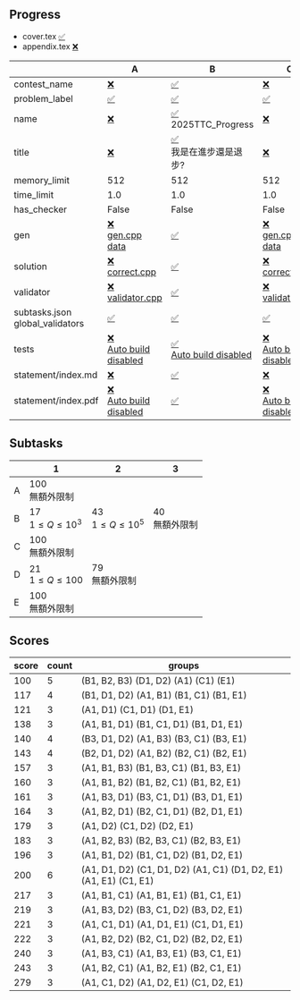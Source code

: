 
## Progress
<!-- progress start -->

- cover.tex [:white_check_mark:](cover.tex)
- appendix.tex [:x:](appendix.tex)

| | A | B | C | D | E |
| --- | --- | --- | --- | --- | --- |
| contest_name |  [:x:](pA/problem.json) | [:white_check_mark:](pB/problem.json) | [:x:](pC/problem.json) | [:white_check_mark:](pD/problem.json) | [:white_check_mark:](pE/problem.json) |
| problem_label |  [:white_check_mark:](pA/problem.json) | [:white_check_mark:](pB/problem.json) | [:white_check_mark:](pC/problem.json) | [:white_check_mark:](pD/problem.json) | [:white_check_mark:](pE/problem.json) |
| name |  [:x:](pA/problem.json) | [:white_check_mark:](pB/problem.json)<br>2025TTC_Progress | [:x:](pC/problem.json) | [:white_check_mark:](pD/problem.json)<br>2025TTC_Fight | [:white_check_mark:](pE/problem.json)<br>2025TTC_ |
| title |  [:x:](pA/problem.json) | [:white_check_mark:](pB/problem.json)<br>我是在進步還是退步? | [:x:](pC/problem.json) | [:white_check_mark:](pD/problem.json)<br>不要吵架了啦!!! | [:x:](pE/problem.json) |
| memory_limit |  512 | 512 | 512 | 512 | 512 |
| time_limit |  1.0 | 1.0 | 1.0 | 1.0 | 1.0 |
| has_checker |  False | False | False | False | False |
| gen | [:x:](pA/gen)<br>[gen.cpp](pA/gen/gen.cpp)<br>[data](pA/gen/data) | [:white_check_mark:](pB/gen) | [:x:](pC/gen)<br>[gen.cpp](pC/gen/gen.cpp)<br>[data](pC/gen/data) | [:white_check_mark:](pD/gen) | [:x:](pE/gen)<br>[gen.cpp](pE/gen/gen.cpp)<br>[data](pE/gen/data) |
| solution | [:x:](pA/solution)<br>[correct.cpp](pA/solution/correct.cpp) | [:white_check_mark:](pB/solution) | [:x:](pC/solution)<br>[correct.cpp](pC/solution/correct.cpp) | [:white_check_mark:](pD/solution) | [:x:](pE/solution)<br>[correct.cpp](pE/solution/correct.cpp) |
| validator | [:x:](pA/validator)<br>[validator.cpp](pA/validator/validator.cpp) | [:white_check_mark:](pB/validator) | [:x:](pC/validator)<br>[validator.cpp](pC/validator/validator.cpp) | [:white_check_mark:](pD/validator) | [:x:](pE/validator)<br>[validator.cpp](pE/validator/validator.cpp) |
| subtasks.json<br>global_validators |  [:white_check_mark:](pA/subtasks.json) | [:white_check_mark:](pB/subtasks.json) | [:white_check_mark:](pC/subtasks.json) | [:white_check_mark:](pD/subtasks.json) | [:white_check_mark:](pE/subtasks.json) |
| tests | [:x:](pA/tests)<br>[Auto build disabled](pA/gen/DISABLE_AUTO_BUILD) | [:white_check_mark:](pB/tests)<br>[Auto build disabled](pB/gen/DISABLE_AUTO_BUILD) | [:x:](pC/tests)<br>[Auto build disabled](pC/gen/DISABLE_AUTO_BUILD) | [:x:](pD/tests)<br>[Auto build disabled](pD/gen/DISABLE_AUTO_BUILD) | [:x:](pE/tests)<br>[Auto build disabled](pE/gen/DISABLE_AUTO_BUILD) |
| statement/index.md | [:x:](pA/statement/index.md) | [:white_check_mark:](pB/statement/index.md) | [:x:](pC/statement/index.md) | [:white_check_mark:](pD/statement/index.md) | [:x:](pE/statement/index.md) |
| statement/index.pdf | [:x:](pA/statement/index.pdf)<br>[Auto build disabled](pA/statement/DISABLE_AUTO_BUILD) | [:white_check_mark:](pB/statement/index.pdf) | [:x:](pC/statement/index.pdf)<br>[Auto build disabled](pC/statement/DISABLE_AUTO_BUILD) | [:x:](pD/statement/index.pdf)<br>[Auto build disabled](pD/statement/DISABLE_AUTO_BUILD) | [:x:](pE/statement/index.pdf)<br>[Auto build disabled](pE/statement/DISABLE_AUTO_BUILD) |

<!-- progress end -->

## Subtasks
<!-- subtasks start -->

| | 1 | 2 | 3 |
| --- | --- | --- | --- |
| A | 100<br>無額外限制 |
| B | 17<br>$1 \le Q \le 10^3$ | 43<br>$1 \le Q \le 10^5$ | 40<br>無額外限制 |
| C | 100<br>無額外限制 |
| D | 21<br>$1 \le Q \le 100$ | 79<br>無額外限制 |
| E | 100<br>無額外限制 |

<!-- subtasks end -->

## Scores
<!-- scores start -->

| score | count | groups |
| --- | --- | --- |
| 100 | 5 | (B1, B2, B3) (D1, D2) (A1) (C1) (E1) |
| 117 | 4 | (B1, D1, D2) (A1, B1) (B1, C1) (B1, E1) |
| 121 | 3 | (A1, D1) (C1, D1) (D1, E1) |
| 138 | 3 | (A1, B1, D1) (B1, C1, D1) (B1, D1, E1) |
| 140 | 4 | (B3, D1, D2) (A1, B3) (B3, C1) (B3, E1) |
| 143 | 4 | (B2, D1, D2) (A1, B2) (B2, C1) (B2, E1) |
| 157 | 3 | (A1, B1, B3) (B1, B3, C1) (B1, B3, E1) |
| 160 | 3 | (A1, B1, B2) (B1, B2, C1) (B1, B2, E1) |
| 161 | 3 | (A1, B3, D1) (B3, C1, D1) (B3, D1, E1) |
| 164 | 3 | (A1, B2, D1) (B2, C1, D1) (B2, D1, E1) |
| 179 | 3 | (A1, D2) (C1, D2) (D2, E1) |
| 183 | 3 | (A1, B2, B3) (B2, B3, C1) (B2, B3, E1) |
| 196 | 3 | (A1, B1, D2) (B1, C1, D2) (B1, D2, E1) |
| 200 | 6 | (A1, D1, D2) (C1, D1, D2) (A1, C1) (D1, D2, E1) (A1, E1) (C1, E1) |
| 217 | 3 | (A1, B1, C1) (A1, B1, E1) (B1, C1, E1) |
| 219 | 3 | (A1, B3, D2) (B3, C1, D2) (B3, D2, E1) |
| 221 | 3 | (A1, C1, D1) (A1, D1, E1) (C1, D1, E1) |
| 222 | 3 | (A1, B2, D2) (B2, C1, D2) (B2, D2, E1) |
| 240 | 3 | (A1, B3, C1) (A1, B3, E1) (B3, C1, E1) |
| 243 | 3 | (A1, B2, C1) (A1, B2, E1) (B2, C1, E1) |
| 279 | 3 | (A1, C1, D2) (A1, D2, E1) (C1, D2, E1) |

<!-- scores end -->
